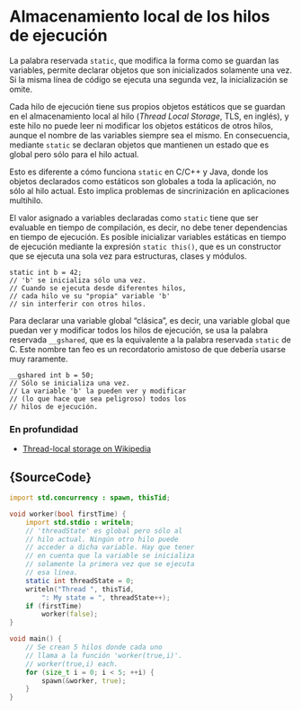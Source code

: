 # Almacenamiento local de los hilos de ejecución

La palabra reservada `static`, que modifica la forma como se guardan las
variables, permite declarar objetos que son inicializados solamente una vez.
Si la misma línea de código se ejecuta una segunda vez, la inicialización se
omite.

Cada hilo de ejecución tiene sus propios objetos estáticos que se guardan
en el almacenamiento local al hilo (*Thread Local Storage*, TLS, en inglés),
y este hilo no puede leer ni modificar los objetos estáticos de otros hilos,
aunque el nombre de las variables siempre sea el mismo. En consecuencia,
mediante `static` se declaran objetos que mantienen un estado que es global
pero sólo para el hilo actual.

Esto es diferente a cómo funciona `static` en C/C++ y Java, donde los objetos
declarados como estáticos son globales a toda la aplicación, no sólo al hilo
actual. Esto implica problemas de sincrinización en aplicaciones multihilo.

El valor asignado a variables declaradas como `static` tiene que ser evaluable
en tiempo de compilación, es decir, no debe tener dependencias en tiempo de
ejecución. Es posible inicializar variables estáticas en tiempo de ejecución
mediante la expresión `static this()`, que es un constructor que se ejecuta
una sola vez para estructuras, clases y módulos.

    static int b = 42;
    // 'b' se inicializa sólo una vez.
    // Cuando se ejecuta desde diferentes hilos,
    // cada hilo ve su "propia" variable 'b'
    // sin interferir con otros hilos.

Para declarar una variable global “clásica”, es decir, una variable global
que puedan ver y modificar todos los hilos de ejecución, se usa la palabra
reservada `__gshared`, que es la equivalente a la palabra reservada `static`
de C. Este nombre tan feo es un recordatorio amistoso de que debería usarse
muy raramente.

    __gshared int b = 50;
    // Sólo se inicializa una vez.
    // La variable 'b' la pueden ver y modificar
    // (lo que hace que sea peligroso) todos los
    // hilos de ejecución.

### En profundidad

- [Thread-local storage on Wikipedia](https://en.wikipedia.org/wiki/Thread-local_storage)

## {SourceCode}

```d
import std.concurrency : spawn, thisTid;

void worker(bool firstTime) {
    import std.stdio : writeln;
    // 'threadState' es global pero sólo al
    // hilo actual. Ningún otro hilo puede
    // acceder a dicha variable. Hay que tener
    // en cuenta que la variable se inicializa
    // solamente la primera vez que se ejecuta
    // esa línea.
    static int threadState = 0;
    writeln("Thread ", thisTid,
        ": My state = ", threadState++);
    if (firstTime)
        worker(false);
}

void main() {
    // Se crean 5 hilos donde cada uno
    // llama a la función 'worker(true,i)'.
    // worker(true,i) each.
    for (size_t i = 0; i < 5; ++i) {
        spawn(&worker, true);
    }
}
```
